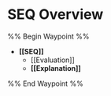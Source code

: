 # SEQ Overview

%% Begin Waypoint %%
- **[[SEQ]]**
	- [[Evaluation]]
	- **[[Explanation]]**


%% End Waypoint %%